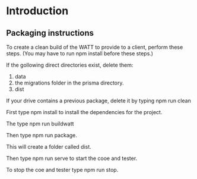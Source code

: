 # Introduction 

## Packaging instructions

To create a clean build of the WATT to provide to a client, perform these steps. (You may have to run npm install before these steps.)

If the gollowing direct directories exist, delete them:

1. data
2. the migrations folder in the prisma directory.
3. dist

If your drive contains a previous package, delete it by typing npm run clean

First type npm install to install the dependencies for the project.

The type npm run buildwatt

Then type npm run package.

This will create a folder called dist.

Then type npm run serve to start the cooe and tester.

To stop the coe and tester type npm run stop.